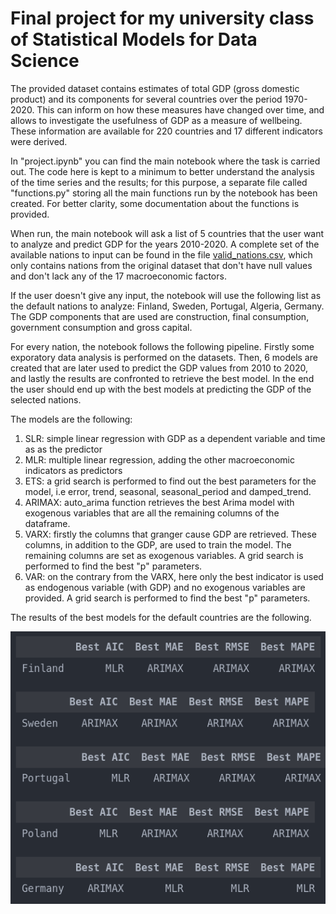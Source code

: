 # Final project for my university class of Statistical Models for Data Science

The provided dataset contains estimates of total GDP (gross domestic product) and its components for several countries over the period 1970-2020. This can inform on how these measures have changed over time, and allows to investigate the usefulness of GDP as a measure of wellbeing. These information are available for 220 countries and 17 different indicators were derived.

In "project.ipynb" you can find the main notebook where the task is carried out. The code here is kept to a minimum to better understand the analysis of the time series and the results; for this purpose, a separate file called "functions.py" storing all the main functions run by the notebook has been created. For better clarity, some documentation about the functions is provided.

When run, the main notebook will ask a list of 5 countries that the user want to analyze and predict GDP for the years 2010-2020. A complete set of the available nations to input can be found in the file [valid_nations.csv](https://github.com/dariogemo/UNIVR-SMDS/blob/main/valid_nations.csv), which only contains nations from the original dataset that don't have null values and don't lack any of the 17 macroeconomic factors. 

If the user doesn't give any input, the notebook will use the following list as the default nations to analyze: Finland, Sweden, Portugal, Algeria, Germany. The GDP components that are used are construction, final consumption, government consumption and gross capital.

For every nation, the notebook follows the following pipeline. Firstly some exporatory data analysis is performed on the datasets. Then, 6 models are created that are later used to predict the GDP values from 2010 to 2020, and lastly the results are confronted to retrieve the best model. In the end the user should end up with the best models at predicting the GDP of the selected nations.

The models are the following:
1. SLR: simple linear regression with GDP as a dependent variable and time as as the predictor
2. MLR: multiple linear regression, adding the other macroeconomic indicators as predictors
3. ETS: a grid search is performed to find out the best parameters for the model, i.e error, trend, seasonal, seasonal_period and damped_trend.
4. ARIMAX: auto_arima function retrieves the best Arima model with exogenous variables that are all the remaining columns of the dataframe.
5. VARX: firstly the columns that granger cause GDP are retrieved. These columns, in addition to the GDP, are used to train the model. The remaining columns are set as exogenous variables. A grid search is performed to find the best "p" parameters.
6. VAR: on the contrary from the VARX, here only the best indicator is used as endogenous variable (with GDP) and no exogenous variables are provided. A grid search is performed to find the best "p" parameters.

The results of the best models for the default countries are the following.

![](results.png)